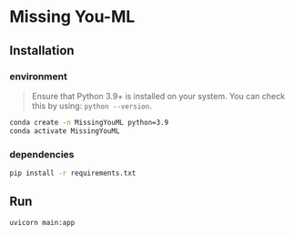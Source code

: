 # Missing You-ML

## Installation
### environment
> Ensure that Python 3.9+ is installed on your system. You can check this by using: `python --version`.  

```bash
conda create -n MissingYouML python=3.9
conda activate MissingYouML
```
### dependencies
```bash
pip install -r requirements.txt
```

## Run
```bash
uvicorn main:app
```

